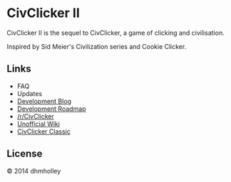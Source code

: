 CivClicker II
=======

CivClicker II is the sequel to CivClicker, a game of clicking and civilisation.

Inspired by Sid Meier's Civilization series and Cookie Clicker.

Links
----

* FAQ
* Updates
* [Development Blog](https://www.passle.net/p/2fkw/civclicker-ii-development-blog)
* [Development Roadmap](https://trello.com/b/eWHaPNWU/civclicker-ii)
* [/r/CivClicker](http://www.reddit.com/r/civclicker)
* [Unofficial Wiki](http://civ-clicker.wikia.com/wiki/Civ_Clicker_Wiki)
* [CivClicker Classic](http://dhmholley.co.uk/civclicker.html)

License
----

&copy; 2014 dhmholley